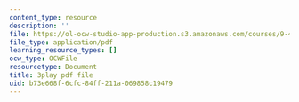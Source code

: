 ```yaml
---
content_type: resource
description: ''
file: https://ol-ocw-studio-app-production.s3.amazonaws.com/courses/9-40-introduction-to-neural-computation-spring-2018/b73e668f6cfc84ff211a069858c19479_Oq_k8F2T1Jc.pdf
file_type: application/pdf
learning_resource_types: []
ocw_type: OCWFile
resourcetype: Document
title: 3play pdf file
uid: b73e668f-6cfc-84ff-211a-069858c19479
---
```

